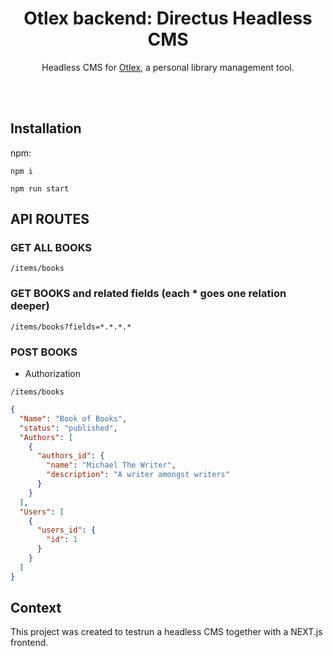 <h1 align="center">Otlex backend: Directus Headless CMS</h1>

<p align="center">
  Headless CMS for <a href="https://github.com/0x0m0t0/otlex-next">Otlex</a>, a personal library management tool.

</p>

<br>

<br>

## Installation

npm:

```
npm i
```

```
npm run start
```

## API ROUTES

### GET ALL BOOKS

```
/items/books
```

### GET BOOKS and related fields (each \* goes one relation deeper)

```
/items/books?fields=*.*.*.*
```

### POST BOOKS

- Authorization

```
/items/books
```

```json
{
  "Name": "Book of Books",
  "status": "published",
  "Authors": [
    {
      "authors_id": {
        "name": "Michael The Writer",
        "description": "A writer amongst writers"
      }
    }
  ],
  "Users": [
    {
      "users_id": {
        "id": 1
      }
    }
  ]
}
```

## Context

This project was created to testrun a headless CMS together with a NEXT.js frontend.
